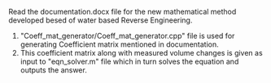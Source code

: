 Read the documentation.docx file for the new mathematical method developed besed of water based Reverse Engineering.

1. "Coeff_mat_generator/Coeff_mat_generator.cpp" file is used for generating Coefficient matrix mentioned in documentation.
2. This coefficient matrix along with measured volume changes is given as input to "eqn_solver.m" file which in turn solves the equation and outputs the answer.
